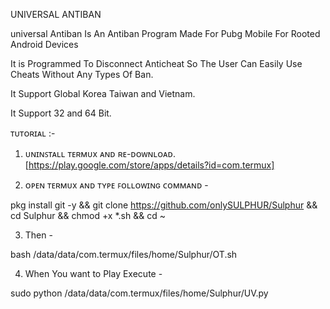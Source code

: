UNIVERSAL ANTIBAN

universal Antiban Is An Antiban Program Made For Pubg Mobile For Rooted Android Devices

It is Programmed To Disconnect Anticheat So The User Can Easily Use Cheats Without Any Types Of Ban.

It Support Global Korea Taiwan and Vietnam.

It Support 32 and 64 Bit.

ᴛᴜᴛᴏʀɪᴀʟ :-

1. ᴜɴɪɴꜱᴛᴀʟʟ ᴛᴇʀᴍᴜx ᴀɴᴅ ʀᴇ-ᴅᴏᴡɴʟᴏᴀᴅ. [https://play.google.com/store/apps/details?id=com.termux]

2. ᴏᴘᴇɴ ᴛᴇʀᴍᴜx ᴀɴᴅ ᴛʏᴘᴇ ꜰᴏʟʟᴏᴡɪɴɢ ᴄᴏᴍᴍᴀɴᴅ -

pkg install git -y && git clone https://github.com/onlySULPHUR/Sulphur && cd Sulphur && chmod +x *.sh && cd ~

3. Then -

bash /data/data/com.termux/files/home/Sulphur/OT.sh

4. When You want to Play Execute -

sudo python /data/data/com.termux/files/home/Sulphur/UV.py

